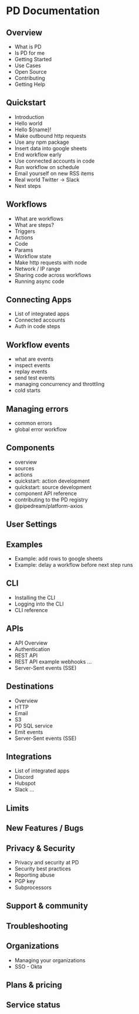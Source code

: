# PD Documentation


## Overview
- What is PD
- Is PD for me
- Getting Started
- Use Cases
- Open Source
- Contributing
- Getting Help

## Quickstart
- Introduction
- Hello world
- Hello ${name}!
- Make outbound http requests
- Use any npm package
- Insert data into google sheets
- End workflow early
- Use connected accounts in code
- Run workflow on schedule
- Email yourself on new RSS items
- Real world Twitter -> Slack
- Next steps

## Workflows
- What are workflows
- What are steps?
- Triggers
- Actions
- Code
- Params
- Workflow state
- Make http requests with node
- Network / IP range
- Sharing code across workflows
- Running async code

## Connecting Apps
- List of integrated apps
- Connected accounts
- Auth in code steps

## Workflow events
- what are events
- inspect events
- replay events
- send test events
- managing concurrency and throttling
- cold starts

## Managing errors
- common errors
- global error workflow

## Components
- overview
- sources
- actions
- quickstart: action development
- quickstart: source development
- component API reference
- contributing to the  PD registry
- @pipedream/platform-axios

## User Settings

## Examples
- Example: add rows to google sheets
- Example: delay a workflow before next step runs

## CLI
- Installing the CLI
- Logging into the CLI
- CLI reference

## APIs
- API Overview
- Authentication
- REST API
- REST API example webhooks
...
- Server-Sent events (SSE)

## Destinations
- Overview
- HTTP
- Email
- S3
- PD SQL service
- Emit events
- Server-Sent events (SSE)

## Integrations
- List of integrated apps
- Discord
- Hubspot
- Slack
...

## Limits

## New Features / Bugs

## Privacy & Security
- Privacy and security at PD
- Security best practices
- Reporting abuse
- PGP key
- Subprocessors

## Support & community

## Troubleshooting

## Organizations
- Managing your organizations
- SSO - Okta

## Plans & pricing

## Service status


